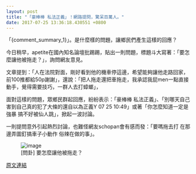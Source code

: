 ```yaml
---
layout: post
title: "「豪棒棒 私法正義」！網路提問，驚呆百萬人。"
date: 2017-07-25 13:36:18.430551 +0800
---
```


「{comment_summary_1}」。是什麼樣的問題，讓鄉民們產生這樣的回應？

今日稍早，apetite在國內知名論壇批踢踢，貼出一則問題，標題斗大寫著：「要怎麼讓他被拖走？」，詢問網友意見。

文章提到：「人在法院對面，剛好看到他的機車停這邊，希望能夠讓他走路回家，前100推都給50p謝謝」，還說：「把人拖走還把車拖走，我承認我屁men一點直接動手，覺得需要技巧，一群人去打蟑螂」，

面對這樣的問題，眾鄉民群起回應，紛紛表示：「豪棒棒 私法正義」、「別哪天自己害到自己真的犯了大條的還自以為正義Y         07 25 10:49」或著「你怎麼知道一定是強暴 搞不好被仙人跳」，掀起一波討論。

一則提問意外引起熱烈討論，也難怪網友schopan會有感而發：「要嗎拖去打  在那邊弄圖釘搞車子小動作  俗辣在做的事」。

<figure>
<img src="http://i.imgur.com/G9xUHWa.jpg" alt="image">
<figcaption>
[問卦] 要怎麼讓他被拖走？
</figcaption>
</figure>

<a href = "https://www.ptt.cc/bbs/Gossiping/M.1500950688.A.B1D.html">原文連結</a>


